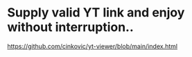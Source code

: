 

# Supply valid YT link and enjoy without interruption..

https://github.com/cinkovic/yt-viewer/blob/main/index.html
